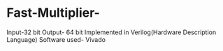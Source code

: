 # Fast-Multiplier-
Input-32 bit
Output- 64 bit
Implemented in Verilog(Hardware Description Language)
Software used- Vivado
